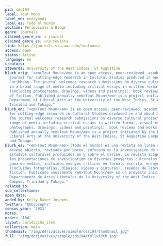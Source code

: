 ```yaml
---
pid: cds194
label: Tout Moun
label_en: everybody
label_es: Todo el mundo
section: Periodicals & Blogs
genre: Journals
claimed_genre_en: a journal
claimed_genre_es: una revista
link: https://journals.sta.uwi.edu/toutmoun/
access: open
status: Active
language: en
creators:
stewards: University of the West Indies, St Augustine
blurb_orig: "<em>Tout Moun</em> is an open access, peer-reviewed, academic online
  journal for cutting-edge research in Cultural Studies produced in and about the
  Caribbean. The journal welcomes research submissions on diverse cultural projects
  in a broad range of media including critical essays in written format, visual essays
  (including photographs, drawings, videos and paintings), book reviews and works
  of fiction. Published annually <em>Tout Moun</em> is a project initiated by the
  Department of Liberal Arts at the University of the West Indies, St Augustine Campus,
  Trinidad and Tobago."
blurb_en: "<em>Tout Moun</em> is an open access, peer-reviewed, academic online journal
  for cutting-edge research in Cultural Studies produced in and about the Caribbean.
  The journal welcomes research submissions on diverse cultural projects in a broad
  range of media including critical essays in written format, visual essays (including
  photographs, drawings, videos and paintings), book reviews and works of fiction.
  Published annually <em>Tout Moun</em> is a project initiated by the Department of
  Liberal Arts at the University of the West Indies, St Augustine Campus, Trinidad
  and Tobago."
blurb_es: "<em>Tout Moun</em> (Todo el mundo) es una revista en línea académica de
  acceso abierto, revisada por pares, enfocada en la investigación de vanguardia en
  estudios culturales producidos en y sobre el Caribe. La revista acoge con satisfacción
  las presentaciones de investigación en diversos proyectos culturales en una amplia
  gama de medios, incluidos ensayos críticos en formato escrito, ensayos visuales
  (incluidas fotografías, dibujos, videos y pinturas), reseñas de libros y obras de
  ficción. Publicado anualmente <em>Tout Moun</em> es un proyecto iniciado por el
  Departamento de Artes Liberales de la University of the West Indies (UWI), San Agustín
  Campus, Trinidad y Tobago."
related_to:
sub_collections:
open_data:
added_by: Kelly Baker Josephs
twitter: "@kbjosephs"
census_year: '2021'
notes:
order: '104'
layout: caridischo_item
collection: main
thumbnail: "/img/derivatives/simple/cds194/thumbnail.jpg"
full: "/img/derivatives/simple/cds194/fullwidth.jpg"
---
```

